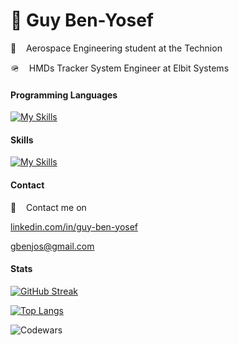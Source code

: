 # :bust_in_silhouette: Guy Ben-Yosef
:rocket:&nbsp;&nbsp;&nbsp; Aerospace Engineering student at the Technion

:military_helmet:&nbsp;&nbsp;&nbsp; HMDs Tracker System Engineer at Elbit Systems

#### Programming Languages
[![My Skills](https://skillicons.dev/icons?i=python,matlab,java,react)](https://skillicons.dev)

#### Skills
[![My Skills](https://skillicons.dev/icons?i=raspberrypi,arduino,latex,git)](https://skillicons.dev)

#### Contact

:calling:&nbsp;&nbsp;&nbsp; Contact me on

<a href="https://il.linkedin.com/in/guy-ben-yosef" target="_blank">linkedin.com/in/guy-ben-yosef</a>

<a href="gbenjos@gmail.com" target="_blank">gbenjos@gmail.com</a>

#### Stats

[![GitHub Streak](https://streak-stats.demolab.com/?user=Guy-Ben-Yosef)](https://git.io/streak-stats)

[![Top Langs](https://github-readme-stats.vercel.app/api/top-langs/?username=theguyben&layout=compact&theme=vision-friendly-dark)](https://github.com/anuraghazra/github-readme-stats)

![Codewars](https://github.r2v.ch/codewars?user=gbenjos)
